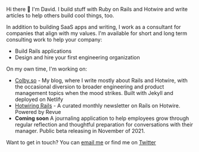 Hi there 👋 I'm David. I build stuff with Ruby on Rails and Hotwire and write articles to help others build cool things, too. 

In addition to building SaaS apps and writing, I work as a consultant for companies that align with my values. I'm available for short and long term consulting work to help your company:

- Build Rails applications
- Design and hire your first engineering organization

On my own time, I'm working on:

- [Colby.so](https://colby.so/) - My blog, where I write mostly about Rails and Hotwire, with the occasional diversion to broader engineering and product management topics when the mood strikes. Built with Jekyll and deployed on Netlify
- [Hotwiring Rails](https://www.getrevue.co/profile/hotwiringrails) - A curated monthly newsletter on Rails on Hotwire. Powered by Revue
- **Coming soon** A journaling application to help employees grow through regular reflection and thoughtful preparation for conversations with their manager. Public beta releasing in November of 2021.

Want to get in touch? You can [email me](mailto:david@colby.so) or find me on [Twitter](https://twitter.com/davidcolbyatx)
